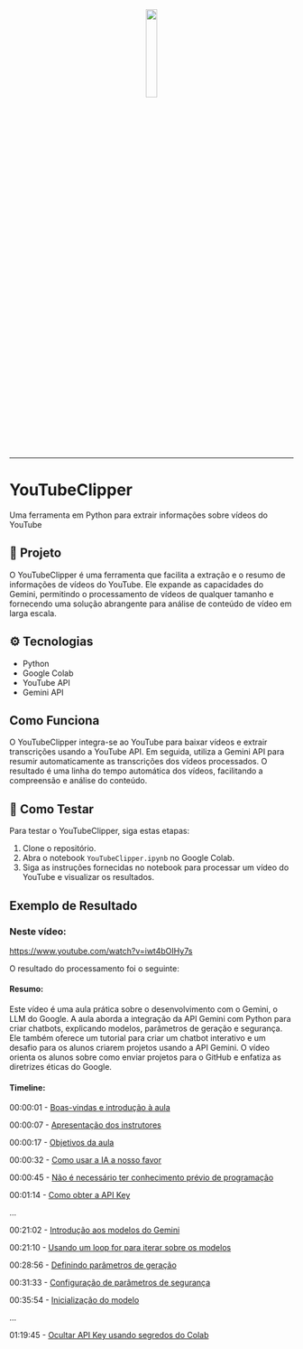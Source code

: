 <div align=center>
    <img src="https://github.com/eduardoboca/YouTubeClipper/blob/main/assets/YouTubeClipper.png" width="20%" height="20%" />
    <hr>
</div>

# YouTubeClipper
Uma ferramenta em Python para extrair informações sobre vídeos do YouTube

## 📱 Projeto
O YouTubeClipper é uma ferramenta que facilita a extração e o resumo de informações de vídeos do YouTube. Ele expande as capacidades do Gemini, permitindo o processamento de vídeos de qualquer tamanho e fornecendo uma solução abrangente para análise de conteúdo de vídeo em larga escala.

## ⚙️ Tecnologias
- Python
- Google Colab
- YouTube API
- Gemini API

## Como Funciona
O YouTubeClipper integra-se ao YouTube para baixar vídeos e extrair transcrições usando a YouTube API. Em seguida, utiliza a Gemini API para resumir automaticamente as transcrições dos vídeos processados. O resultado é uma linha do tempo automática dos vídeos, facilitando a compreensão e análise do conteúdo.

## 🧪 Como Testar
Para testar o YouTubeClipper, siga estas etapas:
1. Clone o repositório.
2. Abra o notebook `YouTubeClipper.ipynb` no Google Colab.
3. Siga as instruções fornecidas no notebook para processar um vídeo do YouTube e visualizar os resultados.

## Exemplo de Resultado
### Neste vídeo: <br>
https://www.youtube.com/watch?v=iwt4bOIHy7s

O resultado do processamento foi o seguinte:
#### Resumo:
Este vídeo é uma aula prática sobre o desenvolvimento com o Gemini, o LLM do Google. A aula aborda a integração da API Gemini com Python para criar chatbots, explicando modelos, parâmetros de geração e segurança. Ele também oferece um tutorial para criar um chatbot interativo e um desafio para os alunos criarem projetos usando a API Gemini. O vídeo orienta os alunos sobre como enviar projetos para o GitHub e enfatiza as diretrizes éticas do Google.

#### Timeline:
00:00:01 - [Boas-vindas e introdução à aula](https://www.youtube.com/watch?v=iwt4bOIHy7s&t=1s)

00:00:07 - [Apresentação dos instrutores](https://www.youtube.com/watch?v=iwt4bOIHy7s&t=7s)

00:00:17 - [Objetivos da aula](https://www.youtube.com/watch?v=iwt4bOIHy7s&t=17s)

00:00:32 - [Como usar a IA a nosso favor](https://www.youtube.com/watch?v=iwt4bOIHy7s&t=32s)

00:00:45 - [Não é necessário ter conhecimento prévio de programação](https://www.youtube.com/watch?v=iwt4bOIHy7s&t=45s)

00:01:14 - [Como obter a API Key](https://www.youtube.com/watch?v=iwt4bOIHy7s&t=1m14s)

...

00:21:02 - [Introdução aos modelos do Gemini](https://www.youtube.com/watch?v=iwt4bOIHy7s&t=21m2s)

00:21:10 - [Usando um loop for para iterar sobre os modelos](https://www.youtube.com/watch?v=iwt4bOIHy7s&t=21m10s)

00:28:56 - [Definindo parâmetros de geração](https://www.youtube.com/watch?v=iwt4bOIHy7s&t=28m56s)

00:31:33 - [Configuração de parâmetros de segurança](https://www.youtube.com/watch?v=iwt4bOIHy7s&t=31m33s)

00:35:54 - [Inicialização do modelo](https://www.youtube.com/watch?v=iwt4bOIHy7s&t=35m54s)

...



01:19:45 - [Ocultar API Key usando segredos do Colab](https://www.youtube.com/watch?v=iwt4bOIHy7s&t=1h19m45s)



